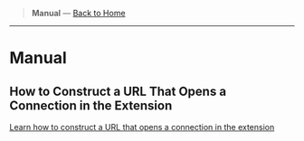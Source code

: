 <!-- Manual Section Badge or Breadcrumb -->

> **Manual** &mdash; [Back to Home](../index.md)

---

# Manual

## How to Construct a URL That Opens a Connection in the Extension

[Learn how to construct a URL that opens a connection in the extension](./how-to-construct-url.md)
